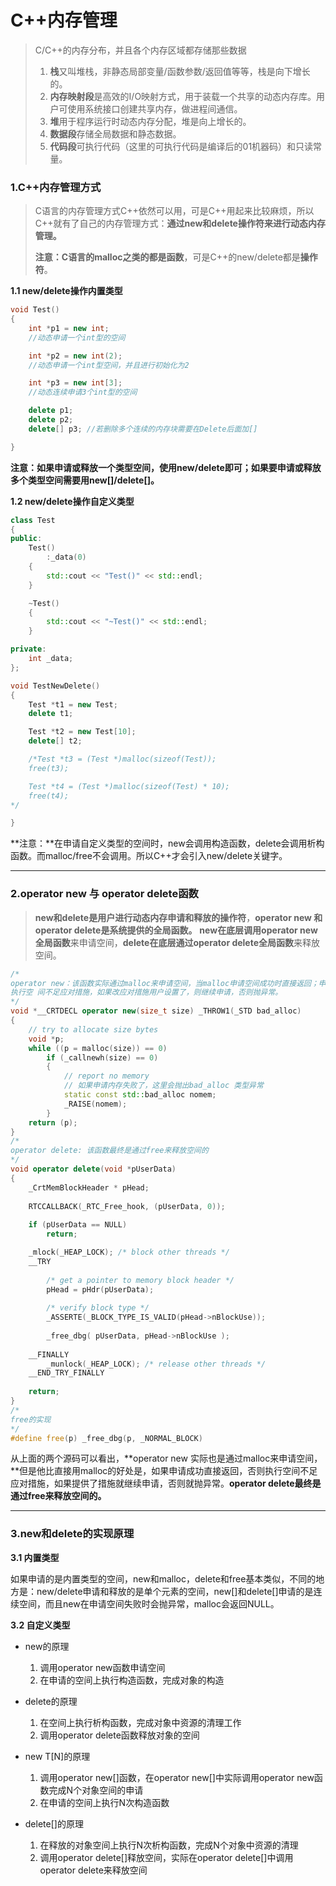 # C++内存管理

> C/C++的内存分布，并且各个内存区域都存储那些数据
>
> 1. **栈**又叫堆栈，非静态局部变量/函数参数/返回值等等，栈是向下增长的。
> 2. **内存映射段**是高效的I/O映射方式，用于装载一个共享的动态内存库。用户可使用系统接口创建共享内存，做进程间通信。
> 3. **堆**用于程序运行时动态内存分配，堆是向上增长的。
> 4. **数据段**存储全局数据和静态数据。
> 5. **代码段**可执行代码（这里的可执行代码是编译后的01机器码）和只读常量。

### 1.C++内存管理方式

> C语言的内存管理方式C++依然可以用，可是C++用起来比较麻烦，所以C++就有了自己的内存管理方式：**通过new和delete操作符来进行动态内存管理。**
>
> **注意：**C语言的malloc之类的都是**函数**，可是C++的new/delete都是**操作符**。

**1.1 new/delete操作内置类型**

```cpp
void Test()
{
	int *p1 = new int;
	//动态申请一个int型的空间

	int *p2 = new int(2);
	//动态申请一个int型空间，并且进行初始化为2

	int *p3 = new int[3];
	//动态连续申请3个int型的空间

	delete p1;
	delete p2;
	delete[] p3; //若删除多个连续的内存块需要在Delete后面加[]

}
```

**注意：如果申请或释放一个类型空间，使用new/delete即可；如果要申请或释放多个类型空间需要用new[]/delete[]。**

**1.2 new/delete操作自定义类型**

```cpp
class Test
{
public:
	Test()
		:_data(0)
	{
		std::cout << "Test()" << std::endl;
	}

	~Test()
	{
		std::cout << "~Test()" << std::endl;
	}

private:
	int _data;
};

void TestNewDelete()
{
	Test *t1 = new Test;
	delete t1;

	Test *t2 = new Test[10];
	delete[] t2;

	/*Test *t3 = (Test *)malloc(sizeof(Test));
	free(t3);

	Test *t4 = (Test *)malloc(sizeof(Test) * 10);
	free(t4);
*/

}
```

**注意：**在申请自定义类型的空间时，new会调用构造函数，delete会调用析构函数。而malloc/free不会调用。所以C++才会引入new/delete关键字。

---

### 2.operator new 与 operator delete函数

> **new和delete是用户进行动态内存申请和释放的操作符**，**operator new 和 operator delete是系统提供的全局函数。** **new在底层调用operator new全局函数**来申请空间，**delete在底层通过operator delete全局函数**来释放空间。

```cpp
/*
operator new：该函数实际通过malloc来申请空间，当malloc申请空间成功时直接返回；申请空间失败，尝试
执行空 间不足应对措施，如果改应对措施用户设置了，则继续申请，否则抛异常。
*/
void *__CRTDECL operator new(size_t size) _THROW1(_STD bad_alloc)
{
 	// try to allocate size bytes
	void *p;
 	while ((p = malloc(size)) == 0)
 		if (_callnewh(size) == 0)
 		{
 			// report no memory
 			// 如果申请内存失败了，这里会抛出bad_alloc 类型异常
 			static const std::bad_alloc nomem;
 			_RAISE(nomem);
 		}
 	return (p);
}
/*
operator delete: 该函数最终是通过free来释放空间的
*/
void operator delete(void *pUserData)
{
 	_CrtMemBlockHeader * pHead;
    
 	RTCCALLBACK(_RTC_Free_hook, (pUserData, 0));
    
 	if (pUserData == NULL)
 		return;

 	_mlock(_HEAP_LOCK); /* block other threads */
 	__TRY
        
 		/* get a pointer to memory block header */
 		pHead = pHdr(pUserData);
    
 		/* verify block type */
 		_ASSERTE(_BLOCK_TYPE_IS_VALID(pHead->nBlockUse));
    
 		_free_dbg( pUserData, pHead->nBlockUse );
    
 	__FINALLY
 		_munlock(_HEAP_LOCK); /* release other threads */
 	__END_TRY_FINALLY
        
 	return;
}
/*
free的实现
*/
#define free(p) _free_dbg(p, _NORMAL_BLOCK)
```

从上面的两个源码可以看出，**operator new 实际也是通过malloc来申请空间，**但是他比直接用malloc的好处是，如果申请成功直接返回，否则执行空间不足应对措施，如果提供了措施就继续申请，否则就抛异常。**operator delete最终是通过free来释放空间的。**

---

### 3.new和delete的实现原理

**3.1 内置类型**

如果申请的是内置类型的空间，new和malloc，delete和free基本类似，不同的地方是：new/delete申请和释放的是单个元素的空间，new[]和delete[]申请的是连续空间，而且new在申请空间失败时会抛异常，malloc会返回NULL。

**3.2 自定义类型**

- new的原理
  1. 调用operator new函数申请空间
  2. 在申请的空间上执行构造函数，完成对象的构造

- delete的原理
  1. 在空间上执行析构函数，完成对象中资源的清理工作
  2. 调用operator delete函数释放对象的空间

- new T[N]的原理
  1. 调用operator new[]函数，在operator new[]中实际调用operator new函数完成N个对象空间的申请
  2. 在申请的空间上执行N次构造函数

- delete[]的原理
  1. 在释放的对象空间上执行N次析构函数，完成N个对象中资源的清理
  2. 调用operator delete[]释放空间，实际在operator delete[]中调用operator delete来释放空间